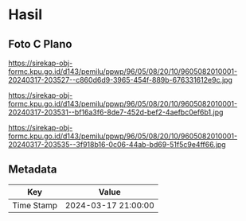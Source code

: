 # Hasil

## Foto C Plano

https://sirekap-obj-formc.kpu.go.id/d143/pemilu/ppwp/96/05/08/20/10/9605082010001-20240317-203527--c860d6d9-3965-454f-889b-676331612e9c.jpg

https://sirekap-obj-formc.kpu.go.id/d143/pemilu/ppwp/96/05/08/20/10/9605082010001-20240317-203531--bf16a3f6-8de7-452d-bef2-4aefbc0ef6b1.jpg

https://sirekap-obj-formc.kpu.go.id/d143/pemilu/ppwp/96/05/08/20/10/9605082010001-20240317-203535--3f918b16-0c06-44ab-bd69-51f5c9e4ff66.jpg


## Metadata

| Key        | Value               |
| ---------- | ------------------- |
| Time Stamp | 2024-03-17 21:00:00 |



